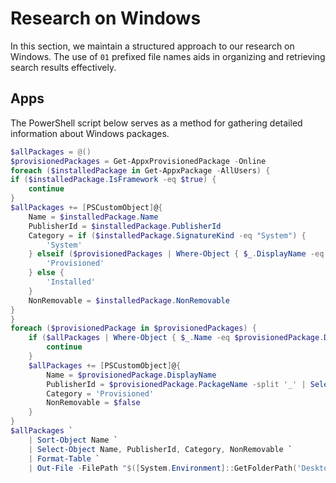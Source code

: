 # Research on Windows

In this section, we maintain a structured approach to our research on Windows.
The use of `01` prefixed file names aids in organizing and retrieving search results effectively.

## Apps

The PowerShell script below serves as a method for gathering detailed information about Windows packages.

```ps1
$allPackages = @()
$provisionedPackages = Get-AppxProvisionedPackage -Online
foreach ($installedPackage in Get-AppxPackage -AllUsers) {
if ($installedPackage.IsFramework -eq $true) {
    continue
}
$allPackages += [PSCustomObject]@{
    Name = $installedPackage.Name
    PublisherId = $installedPackage.PublisherId
    Category = if ($installedPackage.SignatureKind -eq "System") {
        'System'
    } elseif ($provisionedPackages | Where-Object { $_.DisplayName -eq $installedPackage.Name }) {
        'Provisioned'
    } else {
        'Installed'
    }
    NonRemovable = $installedPackage.NonRemovable
}
}
foreach ($provisionedPackage in $provisionedPackages) {
    if ($allPackages | Where-Object { $_.Name -eq $provisionedPackage.DisplayName }) {
        continue
    }
    $allPackages += [PSCustomObject]@{
        Name = $provisionedPackage.DisplayName
        PublisherId = $provisionedPackage.PackageName -split '_' | Select-Object -Last 1
        Category = 'Provisioned'
        NonRemovable = $false
    }
}
$allPackages `
    | Sort-Object Name `
    | Select-Object Name, PublisherId, Category, NonRemovable `
    | Format-Table `
    | Out-File -FilePath "$([System.Environment]::GetFolderPath('Desktop'))\apps.txt"
```
